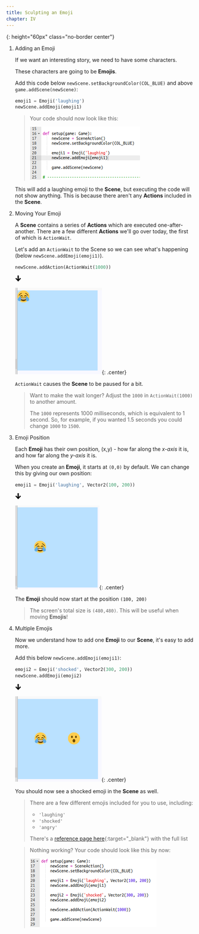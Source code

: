 ```yaml
---
title: Sculpting an Emoji
chapter: IV
---
```

[arrow_down]: /assets/images/core/icons/down_arrow.svg
{: height="60px" class="no-border center"}

1.  Adding an Emoji

    If we want an interesting story, we need to have some characters.
    
    These characters are going to be **Emojis**.

    Add this code below `newScene.setBackgroundColor(COL_BLUE)` and above `game.addScene(newScene)`:

    ```python
    emoji1 = Emoji('laughing')
    newScene.addEmoji(emoji1)
    ```

    > Your code should now look like this:
    > 
    > ![Code view](/assets/images/contrib/emoji/emoji.png)

    This will add a laughing emoji to the **Scene**, but executing the code will not show anything. This is because there aren't any **Actions** included in the **Scene**.

2.  Moving Your Emoji

    A **Scene** contains a series of **Actions** which are executed one-after-another. There are a few different **Actions** we'll go over today, the first of which is `ActionWait`.
    
    Let's add an `ActionWait` to the Scene so we can see what's happening (below `newScene.addEmoji(emoji1)`).

    ```python
    newScene.addAction(ActionWait(1000))
    ```

    ![arrow_down]

    ![Laughing emoji](/assets/images/contrib/emoji/emoji_1.png){: .center}

    `ActionWait` causes the **Scene** to be paused for a bit.

    > Want to make the wait longer? Adjust the `1000` in `ActionWait(1000)` to another amount.
    > 
    > The `1000` represents 1000 milliseconds, which is equivalent to 1 second. So, for example, if you wanted 1.5 seconds you could change `1000` to `1500`.

3.  Emoji Position

    Each **Emoji** has their own position, (x,y) - how far along the *x-axis* it is, and how far along the *y-axis* it is.

    When you create an **Emoji**, it starts at `(0,0)` by default. We can change this by giving our own position:

    ```python
    emoji1 = Emoji('laughing', Vector2(100, 200))
    ```

    ![arrow_down]

    ![Moved laughing emoji](/assets/images/contrib/emoji/emoji_2.png){: .center}

    The **Emoji** should now start at the position `(100, 200)`

    > The screen's total size is `(480,480)`. This will be useful when moving **Emojis**!

4.  Multiple Emojis

    Now we understand how to add one **Emoji** to our **Scene**, it's easy to add more.

    Add this below `newScene.addEmoji(emoji1)`:

    ```python
    emoji2 = Emoji('shocked', Vector2(300, 200))
    newScene.addEmoji(emoji2)
    ```

    ![arrow_down]

    ![Two emoji!](/assets/images/contrib/emoji/emoji_3.png){: .center}

    You should now see a shocked emoji in the **Scene** as well.

    > There are a few different emojis included for you to use, including:
    > 
    > * `'laughing'`
    > * `'shocked'`
    > * `'angry'`
    > 
    > There's a [reference page here](/reference){:target="_blank"} with the full list

    > Nothing working? Your code should look like this by now:
    > 
    > ![Current code](/assets/images/contrib/emoji/emoji_4.png)